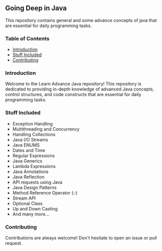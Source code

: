 ## Going Deep in Java
This repository contains general and some advance concepts of java that are essential for daily programming tasks. 

### Table of Contents
- [Introduction](#introduction)
- [Stuff Included](#stuff-included)
- [Contributing](#contributing)

### Introduction
Welcome to the Learn Advance Java repository! This repository is dedicated to providing in-depth knowledge of advanced Java concepts, control structures, and code constructs that are essential for daily programming tasks.

### Stuff Included

- Exception Handling
- Multithreading and Concurrency
- Handling Collections
- Java I/O Streams
- Java ENUMS
- Dates and Time
- Regular Expressions
- Java Generics
- Lambda Expressions
- Java Annotations
- Java Reflection
- API requests using Java
- Java Design Patterns
- Method Reference Operator (::)
- Stream API
- Optional Class
- Up and Down Casting
- And many more...



### Contributing
Contributions are always welcome! Don't hesitate to open an issue or pull request.